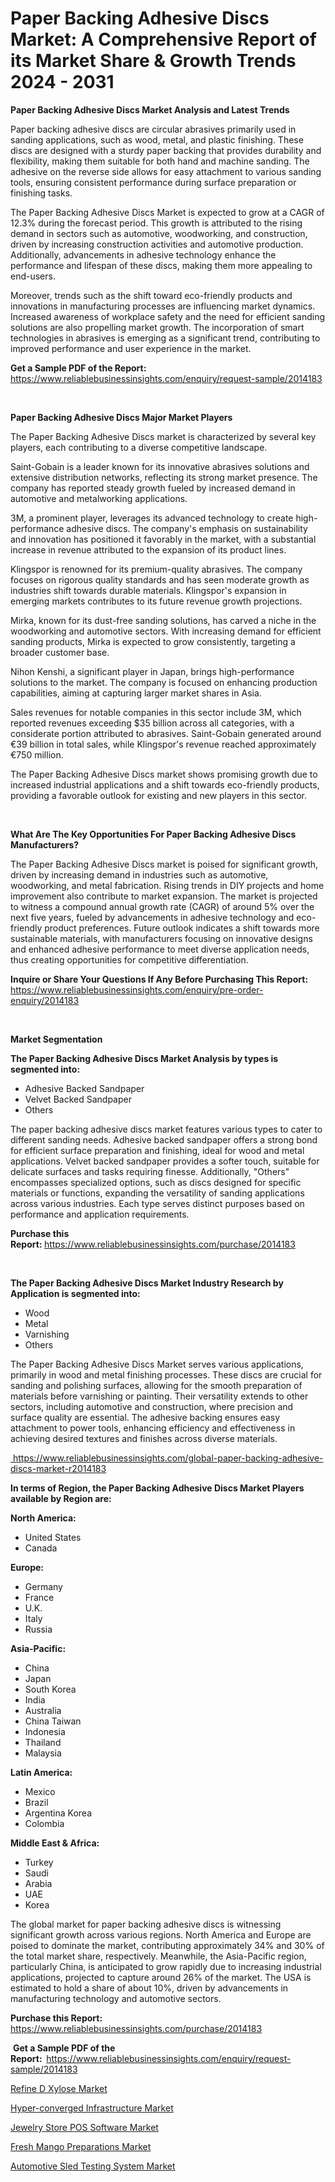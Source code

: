 <p><h1>Paper Backing Adhesive Discs Market: A Comprehensive Report of its Market Share & Growth Trends 2024 - 2031</h1></p><p><strong>Paper Backing Adhesive Discs Market Analysis and Latest Trends</strong></p>
<p><p>Paper backing adhesive discs are circular abrasives primarily used in sanding applications, such as wood, metal, and plastic finishing. These discs are designed with a sturdy paper backing that provides durability and flexibility, making them suitable for both hand and machine sanding. The adhesive on the reverse side allows for easy attachment to various sanding tools, ensuring consistent performance during surface preparation or finishing tasks.</p><p>The Paper Backing Adhesive Discs Market is expected to grow at a CAGR of 12.3% during the forecast period. This growth is attributed to the rising demand in sectors such as automotive, woodworking, and construction, driven by increasing construction activities and automotive production. Additionally, advancements in adhesive technology enhance the performance and lifespan of these discs, making them more appealing to end-users. </p><p>Moreover, trends such as the shift toward eco-friendly products and innovations in manufacturing processes are influencing market dynamics. Increased awareness of workplace safety and the need for efficient sanding solutions are also propelling market growth. The incorporation of smart technologies in abrasives is emerging as a significant trend, contributing to improved performance and user experience in the market.</p></p>
<p><strong>Get a Sample PDF of the Report:&nbsp;</strong> <a href="https://www.reliablebusinessinsights.com/enquiry/request-sample/2014183?utm_campaign=1121&utm_medium=2&utm_source=Github&utm_content=ia&utm_term=26102024&utm_id=paper-backing-adhesive-discs">https://www.reliablebusinessinsights.com/enquiry/request-sample/2014183</a></p>
<p>&nbsp;</p>
<p><strong>Paper Backing Adhesive Discs Major Market Players</strong></p>
<p><p>The Paper Backing Adhesive Discs market is characterized by several key players, each contributing to a diverse competitive landscape. </p><p>Saint-Gobain is a leader known for its innovative abrasives solutions and extensive distribution networks, reflecting its strong market presence. The company has reported steady growth fueled by increased demand in automotive and metalworking applications. </p><p>3M, a prominent player, leverages its advanced technology to create high-performance adhesive discs. The company's emphasis on sustainability and innovation has positioned it favorably in the market, with a substantial increase in revenue attributed to the expansion of its product lines.</p><p>Klingspor is renowned for its premium-quality abrasives. The company focuses on rigorous quality standards and has seen moderate growth as industries shift towards durable materials. Klingspor's expansion in emerging markets contributes to its future revenue growth projections.</p><p>Mirka, known for its dust-free sanding solutions, has carved a niche in the woodworking and automotive sectors. With increasing demand for efficient sanding products, Mirka is expected to grow consistently, targeting a broader customer base.</p><p>Nihon Kenshi, a significant player in Japan, brings high-performance solutions to the market. The company is focused on enhancing production capabilities, aiming at capturing larger market shares in Asia.</p><p>Sales revenues for notable companies in this sector include 3M, which reported revenues exceeding $35 billion across all categories, with a considerate portion attributed to abrasives. Saint-Gobain generated around €39 billion in total sales, while Klingspor's revenue reached approximately €750 million.</p><p>The Paper Backing Adhesive Discs market shows promising growth due to increased industrial applications and a shift towards eco-friendly products, providing a favorable outlook for existing and new players in this sector.</p></p>
<p>&nbsp;</p>
<p><strong>What Are The Key Opportunities For Paper Backing Adhesive Discs Manufacturers?</strong></p>
<p><p>The Paper Backing Adhesive Discs market is poised for significant growth, driven by increasing demand in industries such as automotive, woodworking, and metal fabrication. Rising trends in DIY projects and home improvement also contribute to market expansion. The market is projected to witness a compound annual growth rate (CAGR) of around 5% over the next five years, fueled by advancements in adhesive technology and eco-friendly product preferences. Future outlook indicates a shift towards more sustainable materials, with manufacturers focusing on innovative designs and enhanced adhesive performance to meet diverse application needs, thus creating opportunities for competitive differentiation.</p></p>
<p><strong>Inquire or Share Your Questions If Any Before Purchasing This Report:</strong> <a href="https://www.reliablebusinessinsights.com/enquiry/pre-order-enquiry/2014183?utm_campaign=1121&utm_medium=2&utm_source=Github&utm_content=ia&utm_term=26102024&utm_id=paper-backing-adhesive-discs">https://www.reliablebusinessinsights.com/enquiry/pre-order-enquiry/2014183</a></p>
<p>&nbsp;</p>
<p><strong>Market Segmentation</strong></p>
<p><strong>The Paper Backing Adhesive Discs Market Analysis by types is segmented into:</strong></p>
<p><ul><li>Adhesive Backed Sandpaper</li><li>Velvet Backed Sandpaper</li><li>Others</li></ul></p>
<p><p>The paper backing adhesive discs market features various types to cater to different sanding needs. Adhesive backed sandpaper offers a strong bond for efficient surface preparation and finishing, ideal for wood and metal applications. Velvet backed sandpaper provides a softer touch, suitable for delicate surfaces and tasks requiring finesse. Additionally, "Others" encompasses specialized options, such as discs designed for specific materials or functions, expanding the versatility of sanding applications across various industries. Each type serves distinct purposes based on performance and application requirements.</p></p>
<p><strong>Purchase this Report:&nbsp;</strong><a href="https://www.reliablebusinessinsights.com/purchase/2014183?utm_campaign=1121&utm_medium=2&utm_source=Github&utm_content=ia&utm_term=26102024&utm_id=paper-backing-adhesive-discs">https://www.reliablebusinessinsights.com/purchase/2014183</a></p>
<p>&nbsp;</p>
<p><strong>The Paper Backing Adhesive Discs Market Industry Research by Application is segmented into:</strong></p>
<p><ul><li>Wood</li><li>Metal</li><li>Varnishing</li><li>Others</li></ul></p>
<p><p>The Paper Backing Adhesive Discs Market serves various applications, primarily in wood and metal finishing processes. These discs are crucial for sanding and polishing surfaces, allowing for the smooth preparation of materials before varnishing or painting. Their versatility extends to other sectors, including automotive and construction, where precision and surface quality are essential. The adhesive backing ensures easy attachment to power tools, enhancing efficiency and effectiveness in achieving desired textures and finishes across diverse materials.</p></p>
<p><a href="https://www.reliablebusinessinsights.com/global-paper-backing-adhesive-discs-market-r2014183?utm_campaign=1121&utm_medium=2&utm_source=Github&utm_content=ia&utm_term=26102024&utm_id=paper-backing-adhesive-discs">&nbsp;https://www.reliablebusinessinsights.com/global-paper-backing-adhesive-discs-market-r2014183</a></p>
<p><strong>In terms of Region, the Paper Backing Adhesive Discs Market Players available by Region are:</strong></p>
<p>
    <p> <strong> North America: </strong>
        <ul>
            <li>United States</li>
            <li>Canada</li>
        </ul>
        </p> 
    <p> <strong> Europe: </strong>
        <ul>
            <li>Germany</li>
            <li>France</li>
            <li>U.K.</li>
            <li>Italy</li>
            <li>Russia</li>
        </ul>
        </p> 
    <p> <strong> Asia-Pacific: </strong>
        <ul>
            <li>China</li>
            <li>Japan</li>
            <li>South Korea</li>
            <li>India</li>
            <li>Australia</li>
            <li>China Taiwan</li>
            <li>Indonesia</li>
            <li>Thailand</li>
            <li>Malaysia</li>
        </ul>
        </p> 
    <p> <strong> Latin America: </strong>
        <ul>
            <li>Mexico</li>
            <li>Brazil</li>
            <li>Argentina Korea</li>
            <li>Colombia</li>
        </ul>
        </p> 
    <p> <strong> Middle East & Africa: </strong>
        <ul>
            <li>Turkey</li>
            <li>Saudi</li>
            <li>Arabia</li>
            <li>UAE</li>
            <li>Korea</li>
        </ul>
    </p>
    </p>
<p><p>The global market for paper backing adhesive discs is witnessing significant growth across various regions. North America and Europe are poised to dominate the market, contributing approximately 34% and 30% of the total market share, respectively. Meanwhile, the Asia-Pacific region, particularly China, is anticipated to grow rapidly due to increasing industrial applications, projected to capture around 26% of the market. The USA is estimated to hold a share of about 10%, driven by advancements in manufacturing technology and automotive sectors.</p></p>
<p><strong>Purchase this Report: </strong><a href="https://www.reliablebusinessinsights.com/purchase/2014183?utm_campaign=1121&utm_medium=2&utm_source=Github&utm_content=ia&utm_term=26102024&utm_id=paper-backing-adhesive-discs">https://www.reliablebusinessinsights.com/purchase/2014183</a></p>
<p>&nbsp;<strong>Get a Sample PDF of the Report:&nbsp;&nbsp;</strong><a href="https://www.reliablebusinessinsights.com/enquiry/request-sample/2014183?utm_campaign=1121&utm_medium=2&utm_source=Github&utm_content=ia&utm_term=26102024&utm_id=paper-backing-adhesive-discs">https://www.reliablebusinessinsights.com/enquiry/request-sample/2014183</a></p>
<p><strong></strong></p>
<p><p><a href="https://github.com/wendisyqf/Market-Research-Report-List-1/blob/main/refine-d-xylose-market.md?utm_campaign=1121&utm_medium=2&utm_source=Github&utm_content=ia&utm_term=26102024&utm_id=paper-backing-adhesive-discs">Refine D Xylose Market</a></p><p><a href="https://www.linkedin.com/pulse/deep-dive-hyper-converged-infrastructure-market-itstrends-4fqje?utm_campaign=1121&utm_medium=2&utm_source=Github&utm_content=ia&utm_term=26102024&utm_id=paper-backing-adhesive-discs">Hyper-converged Infrastructure Market</a></p><p><a href="https://www.linkedin.com/pulse/insights-jewelry-store-pos-software-industry-market-financial-drbde?utm_campaign=1121&utm_medium=2&utm_source=Github&utm_content=ia&utm_term=26102024&utm_id=paper-backing-adhesive-discs">Jewelry Store POS Software Market</a></p><p><a href="https://github.com/brindal51/Market-Research-Report-List-1/blob/main/fresh-mango-preparations-market.md?utm_campaign=1121&utm_medium=2&utm_source=Github&utm_content=ia&utm_term=26102024&utm_id=paper-backing-adhesive-discs">Fresh Mango Preparations Market</a></p><p><a href="https://issuu.com/reportprime-2/docs/automotive-sled-testing-system-mark_bcf6418a8d8e24?utm_campaign=1121&utm_medium=2&utm_source=Github&utm_content=ia&utm_term=26102024&utm_id=paper-backing-adhesive-discs">Automotive Sled Testing System Market</a></p></p>